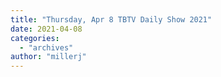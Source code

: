 ```yaml
---
title: "Thursday, Apr 8 TBTV Daily Show 2021"
date: 2021-04-08
categories: 
  - "archives"
author: "millerj"
---
```



